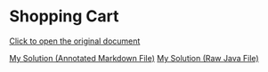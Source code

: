 # Shopping Cart

[Click to open the original document](https://docs.google.com/document/d/1dmzUOzn2xc1SJ7myohmhplJuxWN52420rluoFHqOE1o/edit?usp=sharing)

[My Solution (Annotated Markdown File)](./Assignment.md)
[My Solution (Raw Java File)](./Assignment.java)

